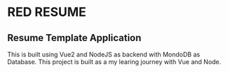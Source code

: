 # RED RESUME
## Resume Template Application

This is built using Vue2 and NodeJS as backend with MondoDB as Database. This project is built as a my learing journey with Vue and Node.